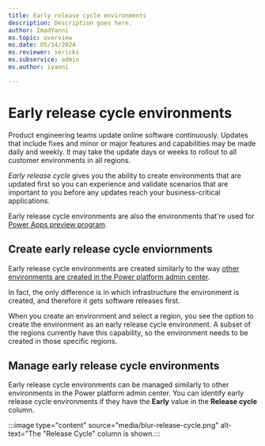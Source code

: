 ```yaml
---
title: Early release cycle environments
description: Description goes here.
author: ImadYanni
ms.topic: overview
ms.date: 05/14/2024
ms.reviewer: sericks
ms.subservice: admin
ms.author: iyanni

---
```

# Early release cycle environments
Product engineering teams update online software continuously. Updates that include fixes and minor or major features and capabilities may be made daily and weekly. It may take the update days or weeks to rollout to all customer environments in all regions. 

_Early release cycle_ gives you the ability to create environments that are updated first so you can experience and validate scenarios that are important to you before any updates reach your business-critical applications.

Early release cycle environments are also the environments that're used for [Power Apps preview program](/power-apps/maker/powerapps-preview-program).

## Create early release cycle enviornments

Early release cycle environments are created similarly to the way [other environments are created in the Power platform admin center](../admin/create-environment.md). 

In fact, the only difference is in which infrastructure the environment is created, and therefore it gets software releases first.

When you create an environment and select a region, you see the option to create the environment as an early release cycle environment. A subset of the regions currently have this capability, so the environment needs to be created in those specific regions. 
 
## Manage early release cycle environments

Early release cycle environments can be managed similarly to other environments in the Power platform admin center.  You can identify early release cycle environments if they have the **Early** value in the **Release cycle** column.

:::image type="content" source="media/blur-release-cycle.png" alt-text="The "Release Cycle" column is shown.:::

